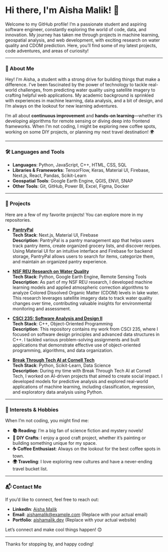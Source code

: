 # Hi there, I'm Aisha Malik! 👋

Welcome to my GitHub profile! I’m a passionate student and aspiring software engineer, constantly exploring the world of code, data, and innovation. My journey has taken me through projects in machine learning, geospatial analysis, and web development, with exciting research on water quality and CDOM prediction. Here, you’ll find some of my latest projects, code adventures, and areas of curiosity!

---

### 🌟 About Me
Hey! I'm Aisha, a student with a strong drive for building things that make a difference. I’ve been fascinated by the power of technology to tackle real-world challenges, from predicting water quality using satellite imagery to crafting helpful web applications. My academic background is sprinkled with experiences in machine learning, data analysis, and a bit of design, and I’m always on the lookout for new learning adventures. 

I’m all about **continuous improvement** and **hands-on learning**—whether it’s developing algorithms for remote sensing or diving deep into frontend frameworks. When I’m not coding, I might be exploring new coffee spots, working on some DIY projects, or planning my next travel destination! 🌍

---

### 🛠️ Languages and Tools

- **Languages**: Python, JavaScript, C++, HTML, CSS, SQL
- **Libraries & Frameworks**: TensorFlow, Keras, Material UI, Firebase, Next.js, React, Pandas, Scikit-Learn
- **Geospatial Tools**: Google Earth Engine, QGIS, ENVI, SNAP
- **Other Tools**: Git, GitHub, Power BI, Excel, Figma, Docker

---

### 🚀 Projects

Here are a few of my favorite projects! You can explore more in my repositories.

- **[PantryPal](https://github.com/aisha1021/PantryPal)**  
  **Tech Stack**: Next.js, Material UI, Firebase  
  **Description**: PantryPal is a pantry management app that helps users track pantry items, create organized grocery lists, and discover recipes. Using Material UI for an intuitive interface and Firebase for backend storage, PantryPal allows users to search for items, categorize them, and maintain an organized pantry experience.

- **[NSF REU Research on Water Quality](https://github.com/aisha1021/NSF_REU_2023_2025_Research)**  
  **Tech Stack**: Python, Google Earth Engine, Remote Sensing Tools  
  **Description**: As part of my NSF REU research, I developed machine learning models and applied atmospheric correction algorithms to analyze Colored Dissolved Organic Matter (CDOM) levels in lake water. This research leverages satellite imagery data to track water quality changes over time, contributing valuable insights for environmental monitoring and assessment.

- **[CSCI 235: Software Analysis and Design II](https://github.com/aisha1021/CSCI_235_Software_Analysis_and_Design_ll)**  
  **Tech Stack**: C++, Object-Oriented Programming  
  **Description**: This repository contains my work from CSCI 235, where I focused on software design principles and advanced data structures in C++. I tackled various problem-solving assignments and built applications that demonstrate effective use of object-oriented programming, algorithms, and data organization.

- **[Break Through Tech AI at Cornell Tech](https://github.com/aisha1021/Break_Through_Tech_AI_Cornell_Tech)**  
  **Tech Stack**: Python, Scikit-Learn, Data Science  
  **Description**: During my time with Break Through Tech AI at Cornell Tech, I worked on AI-driven projects that aimed to create social impact. I developed models for predictive analysis and explored real-world applications of machine learning, including classification, regression, and exploratory data analysis using Python.

---

### 🎨 Interests & Hobbies
When I’m not coding, you might find me:
- **📚 Reading**: I’m a big fan of science fiction and mystery novels!
- **🎨 DIY Crafts**: I enjoy a good craft project, whether it’s painting or building something unique for my space.
- **☕ Coffee Enthusiast**: Always on the lookout for the best coffee spots in town.
- **🌍 Traveling**: I love exploring new cultures and have a never-ending travel bucket list.

---

### 📬 Contact Me

If you’d like to connect, feel free to reach out:

- **LinkedIn**: [Aisha Malik](https://linkedin.com/in/aisha1021)
- **Email**: aishamalik@example.com (Replace with your actual email)
- **Portfolio**: [aishamalik.dev](https://aishamalik.dev) (Replace with your actual website)

Let’s connect and make cool things happen! 😊

---

Thanks for stopping by, and happy coding!
